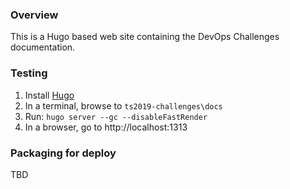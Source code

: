 ### Overview
This is a Hugo based web site containing the DevOps Challenges documentation.

### Testing

1. Install [Hugo](https://gohugo.io/getting-started/quick-start/)
2. In a terminal, browse to `ts2019-challenges\docs`
3. Run: `hugo server --gc --disableFastRender`
4. In a browser, go to http://localhost:1313

### Packaging for deploy

TBD
